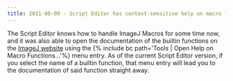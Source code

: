 ```yaml
---
title: 2011-08-09 - Script Editor has context-sensitive help on macro functions now
---
```


The Script Editor knows how to handle ImageJ Macros for some time now, and it was also able to open the documentation of the builtin functions on the [ImageJ website](https://imagej.nih.gov/ij/developer/macro/functions.html) using the {% include bc path='Tools | Open Help on Macro Functions...'%} menu entry. As of the current Script Editor version, if you select the name of a builtin function, that menu entry will lead you to the documentation of said function straight away.


